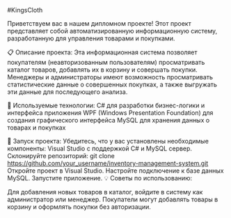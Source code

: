 #KingsCloth

Приветствуем вас в нашем дипломном проекте! Этот проект представляет собой автоматизированную информационную систему, разработанную для управления товарами и покупками.

📋 Описание проекта:
Эта информационная система позволяет покупателям (неавторизованным пользователям) просматривать каталог товаров, добавлять их в корзину и совершать покупки. Менеджеры и администраторы имеют возможность просматривать статистические данные о совершенных покупках, а также выгружать эти данные для последующего анализа.

🔧 Используемые технологии:
C# для разработки бизнес-логики и интерфейса приложения
WPF (Windows Presentation Foundation) для создания графического интерфейса
MySQL для хранения данных о товарах и покупках

🚀 Запуск проекта:
Убедитесь, что у вас установлены необходимые компоненты: Visual Studio с поддержкой C# и MySQL сервер.
Склонируйте репозиторий: git clone https://github.com/your_username/inventory-management-system.git
Откройте проект в Visual Studio.
Настройте подключение к базе данных MySQL.
Запустите приложение.
💡 Советы по использованию:

Для добавления новых товаров в каталог, войдите в систему как администратор или менеджер.
Покупатели могут добавлять товары в корзину и оформлять покупки без авторизации.
